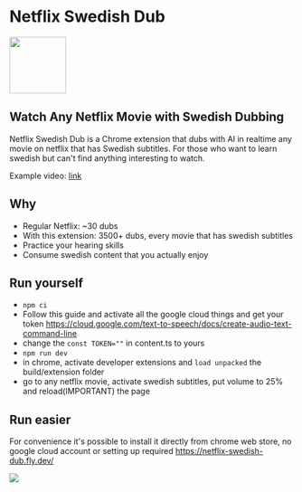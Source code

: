 # Netflix Swedish Dub

<img src="https://github.com/user-attachments/assets/05a19d37-b0c8-4a4f-8bdd-b999558e3a21" width="100">


## Watch Any Netflix Movie with Swedish Dubbing

Netflix Swedish Dub is a Chrome extension that dubs with AI in realtime any movie on netflix that has Swedish subtitles. For those who want to learn swedish but can't find anything interesting to watch.

Example video: [link](https://netflix-swedish-dub.fly.dev/)


## Why
- Regular Netflix: ~30 dubs
- With this extension: 3500+ dubs, every movie that has swedish subtitles
- Practice your hearing skills
- Consume swedish content that you actually enjoy

## Run yourself

- `npm ci`
- Follow this guide and activate all the google cloud things and get your token https://cloud.google.com/text-to-speech/docs/create-audio-text-command-line
- change the `const TOKEN=""` in content.ts to yours
- `npm run dev`
- in chrome, activate developer extensions and `load unpacked` the build/extension folder
- go to any netflix movie, activate swedish subtitles, put volume to 25% and reload(IMPORTANT) the page

## Run easier
For convenience it's possible to install it directly from chrome web store, no google cloud account or setting up required https://netflix-swedish-dub.fly.dev/

<img src="https://github.com/user-attachments/assets/090ef4c8-9222-459b-ad98-19b000fa9241">

